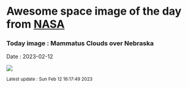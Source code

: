
# Awesome space image of the day from [NASA](https://api.nasa.gov/)

### Today image : Mammatus Clouds over Nebraska
Date : 2023-02-12

![](https://apod.nasa.gov/apod/image/2302/mammatus_olson_960.jpg)

<small>Latest update : Sun Feb 12 16:17:49 2023</small>
        